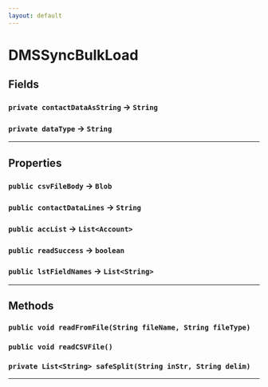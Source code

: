 ```yaml
---
layout: default
---
```

# DMSSyncBulkLoad
## Fields

### `private contactDataAsString` → `String`


### `private dataType` → `String`


---
## Properties

### `public csvFileBody` → `Blob`


### `public contactDataLines` → `String`


### `public accList` → `List<Account>`


### `public readSuccess` → `boolean`


### `public lstFieldNames` → `List<String>`


---
## Methods
### `public void readFromFile(String fileName, String fileType)`
### `public void readCSVFile()`
### `private List<String> safeSplit(String inStr, String delim)`
---
